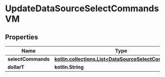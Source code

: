 
# UpdateDataSourceSelectCommandsVM

## Properties
Name | Type | Description | Notes
------------ | ------------- | ------------- | -------------
**selectCommands** | [**kotlin.collections.List&lt;DataSourceSelectCommandVM&gt;**](DataSourceSelectCommandVM.md) |  | 
**dollarT** | **kotlin.String** |  | 



